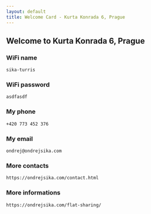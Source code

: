 ```yaml
---
layout: default
title: Welcome Card - Kurta Konrada 6, Prague
---
```



## Welcome to Kurta Konrada 6, Prague

### WiFi name

    sika-turris


### WiFi password

    asdfasdf


### My phone

    +420 773 452 376


### My email

    ondrej@ondrejsika.com


### More contacts

    https://ondrejsika.com/contact.html


### More informations

    https://ondrejsika.com/flat-sharing/


